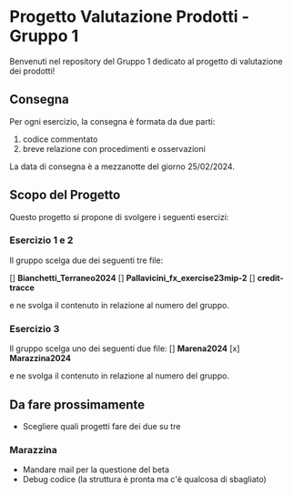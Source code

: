 # Progetto Valutazione Prodotti - Gruppo 1

Benvenuti nel repository del Gruppo 1 dedicato al progetto di valutazione dei prodotti!

## Consegna

Per ogni esercizio, la consegna è formata da due parti: 
1) codice commentato
2) breve relazione con procedimenti e osservazioni

La data di consegna è a mezzanotte del giorno 25/02/2024.

## Scopo del Progetto

Questo progetto si propone di svolgere i seguenti esercizi: 

### Esercizio 1 e 2

Il gruppo scelga due dei seguenti tre file:

[] **Bianchetti_Terraneo2024**
[] **Pallavicini_fx_exercise23mip-2**
[] **credit-tracce** 

e ne svolga il contenuto in relazione al numero del gruppo.

### Esercizio 3

Il gruppo scelga uno dei seguenti due file:
[] **Marena2024**
[x] **Marazzina2024**

e ne svolga il contenuto in relazione al numero del gruppo.


## Da fare prossimamente

- Scegliere quali progetti fare dei due su tre

### Marazzina
- Mandare mail per la questione del beta
- Debug codice (la struttura è pronta ma c'è qualcosa di sbagliato)



